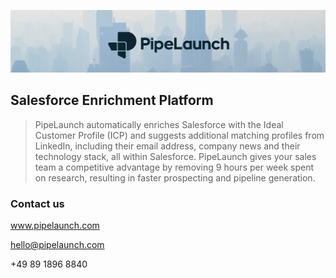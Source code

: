 ![PipeLaunch](https://github.com/PipeLaunch/.github/blob/9a3e4d4e1d2e3ef319ef03b8e8b944572b59926b/profile/repository-header-wide.png "PipeLaunch")

## Salesforce Enrichment Platform
> PipeLaunch automatically enriches Salesforce with the Ideal Customer Profile (ICP) and suggests additional matching profiles from LinkedIn, including their email address, company news and their technology stack, all within Salesforce.
PipeLaunch gives your sales team a competitive advantage by removing 9 hours per week spent on research, resulting in faster prospecting and pipeline generation.

### Contact us

www.pipelaunch.com

hello@pipelaunch.com

+49 89 1896 8840
